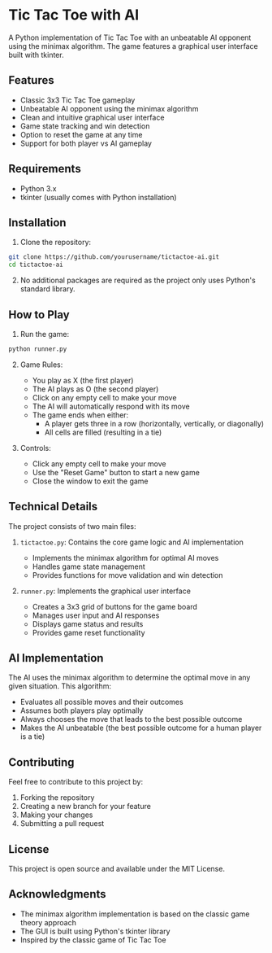 # Tic Tac Toe with AI

A Python implementation of Tic Tac Toe with an unbeatable AI opponent using the minimax algorithm. The game features a graphical user interface built with tkinter.

## Features

- Classic 3x3 Tic Tac Toe gameplay
- Unbeatable AI opponent using the minimax algorithm
- Clean and intuitive graphical user interface
- Game state tracking and win detection
- Option to reset the game at any time
- Support for both player vs AI gameplay

## Requirements

- Python 3.x
- tkinter (usually comes with Python installation)

## Installation

1. Clone the repository:
```bash
git clone https://github.com/yourusername/tictactoe-ai.git
cd tictactoe-ai
```

2. No additional packages are required as the project only uses Python's standard library.

## How to Play

1. Run the game:
```bash
python runner.py
```

2. Game Rules:
   - You play as X (the first player)
   - The AI plays as O (the second player)
   - Click on any empty cell to make your move
   - The AI will automatically respond with its move
   - The game ends when either:
     - A player gets three in a row (horizontally, vertically, or diagonally)
     - All cells are filled (resulting in a tie)

3. Controls:
   - Click any empty cell to make your move
   - Use the "Reset Game" button to start a new game
   - Close the window to exit the game

## Technical Details

The project consists of two main files:

1. `tictactoe.py`: Contains the core game logic and AI implementation
   - Implements the minimax algorithm for optimal AI moves
   - Handles game state management
   - Provides functions for move validation and win detection

2. `runner.py`: Implements the graphical user interface
   - Creates a 3x3 grid of buttons for the game board
   - Manages user input and AI responses
   - Displays game status and results
   - Provides game reset functionality

## AI Implementation

The AI uses the minimax algorithm to determine the optimal move in any given situation. This algorithm:
- Evaluates all possible moves and their outcomes
- Assumes both players play optimally
- Always chooses the move that leads to the best possible outcome
- Makes the AI unbeatable (the best possible outcome for a human player is a tie)

## Contributing

Feel free to contribute to this project by:
1. Forking the repository
2. Creating a new branch for your feature
3. Making your changes
4. Submitting a pull request

## License

This project is open source and available under the MIT License.

## Acknowledgments

- The minimax algorithm implementation is based on the classic game theory approach
- The GUI is built using Python's tkinter library
- Inspired by the classic game of Tic Tac Toe 
